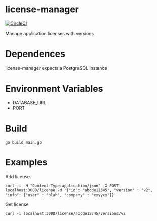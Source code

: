 # license-manager
[![CircleCI](https://circleci.com/gh/t-bonatti/license-manager.svg?style=shield)](https://circleci.com/gh/t-bonatti/license-manager)

Manage application licenses with versions

# Dependences

license-manager expects a PostgreSQL instance

# Environment Variables

- DATABASE_URL
- PORT

# Build

```
go build main.go
```
# Examples

Add license

```
curl -i -H "Content-Type:application/json" -X POST localhost:3000/license -d '{"id": "abcde12345", "version" : "v2", "info": {"user" : "blah", "company" : "xxyyxx"}}'
```

Get license

```
curl -i localhost:3000/license/abcde12345/versions/v2
```
